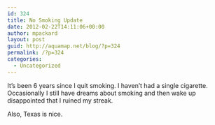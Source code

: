 ```yaml
---
id: 324
title: No Smoking Update
date: 2012-02-22T14:11:06+00:00
author: mpackard
layout: post
guid: http://aquamap.net/blog/?p=324
permalink: /?p=324
categories:
  - Uncategorized
---
```

It&#8217;s been 6 years since I quit smoking. I haven&#8217;t had a single cigarette. Occasionally I still have dreams about smoking and then wake up disappointed that I ruined my streak.

Also, Texas is nice.